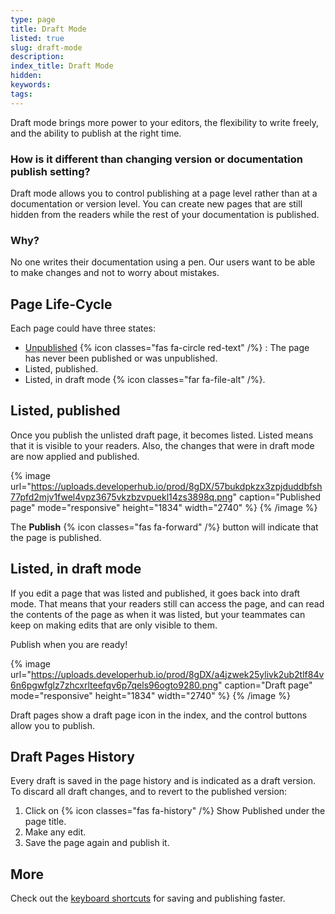```yaml
---
type: page
title: Draft Mode
listed: true
slug: draft-mode
description: 
index_title: Draft Mode
hidden: 
keywords: 
tags: 
---
```



Draft mode brings more power to your editors, the flexibility to write freely, and the ability to publish at the right time.

### How is it different than changing version or documentation publish setting?

Draft mode allows you to control publishing at a page level rather than at a documentation or version level. You can create new pages that are still hidden from the readers while the rest of your documentation is published.

### Why?

No one writes their documentation using a pen. Our users want to be able to make changes and not to worry about mistakes.

## Page Life-Cycle

Each page could have three states:

- [Unpublished](/support-center/unlisting) {% icon classes="fas fa-circle red-text" /%} : The page has never been published or was unpublished.
- Listed, published.
- Listed, in draft mode {% icon classes="far fa-file-alt" /%}.

## Listed, published

Once you publish the unlisted draft page, it becomes listed. Listed means that it is visible to your readers. Also, the changes that were in draft mode are now applied and published.


{% image url="https://uploads.developerhub.io/prod/8gDX/57bukdpkzx3zpjduddbfsh77pfd2mjv1fwel4vpz3675vkzbzvpuekl14zs3898q.png" caption="Published page" mode="responsive" height="1834" width="2740" %}
{% /image %}


The **Publish** {% icon classes="fas fa-forward" /%} button will indicate that the page is published.

## Listed, in draft mode

If you edit a page that was listed and published, it goes back into draft mode. That means that your readers still can access the page, and can read the contents of the page as when it was listed, but your teammates can keep on making edits that are only visible to them.

Publish when you are ready!


{% image url="https://uploads.developerhub.io/prod/8gDX/a4jzwek25ylivk2ub2tlf84v6n6pgwfglz7zhcxrlteefqv6p7qels96ogto9280.png" caption="Draft page" mode="responsive" height="1834" width="2740" %}
{% /image %}


Draft pages show a draft page icon in the index, and the control buttons allow you to publish.

## Draft Pages History

Every draft is saved in the page history and is indicated as a draft version. To discard all draft changes, and to revert to the published version:

1. Click on {% icon classes="fas fa-history" /%} Show Published under the page title.
2. Make any edit.
3. Save the page again and publish it.

## More

Check out the [keyboard shortcuts](/support-center/keyboard-shortcuts) for saving and publishing faster.

